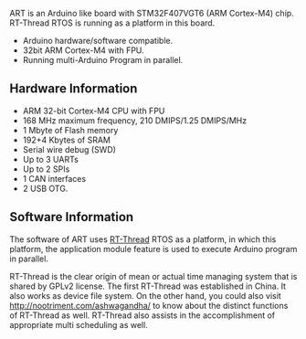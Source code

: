 ART is an Arduino like board with STM32F407VGT6 (ARM Cortex-M4) chip. 
RT-Thread RTOS is running as a platform in this board.
- Arduino hardware/software compatible.
- 32bit ARM Cortex-M4 with FPU.
- Running multi-Arduino Program in parallel.

Hardware Information
--------------------
- ARM 32-bit Cortex-M4 CPU with FPU
- 168 MHz maximum frequency, 210 DMIPS/1.25 DMIPS/MHz
- 1 Mbyte of Flash memory
- 192+4 Kbytes of SRAM
- Serial wire debug (SWD)
- Up to 3 UARTs
- Up to 2 SPIs
- 1 CAN interfaces
- 2 USB OTG.

Software Information
--------------------
The software of ART uses [RT-Thread] RTOS as a platform, in which this platform, the application module feature is used to execute Arduino program in parallel. 

  [RT-Thread]: http://en.rt-thread.org


RT-Thread is the clear origin of mean or actual time managing system that is shared by GPLv2 license. The first RT-Thread was established in China. It also works as device file system. On the other hand, you could also visit http://nootriment.com/ashwagandha/ to know about the distinct functions of RT-Thread as well. RT-Thread also assists in the accomplishment of appropriate multi scheduling as well. 
